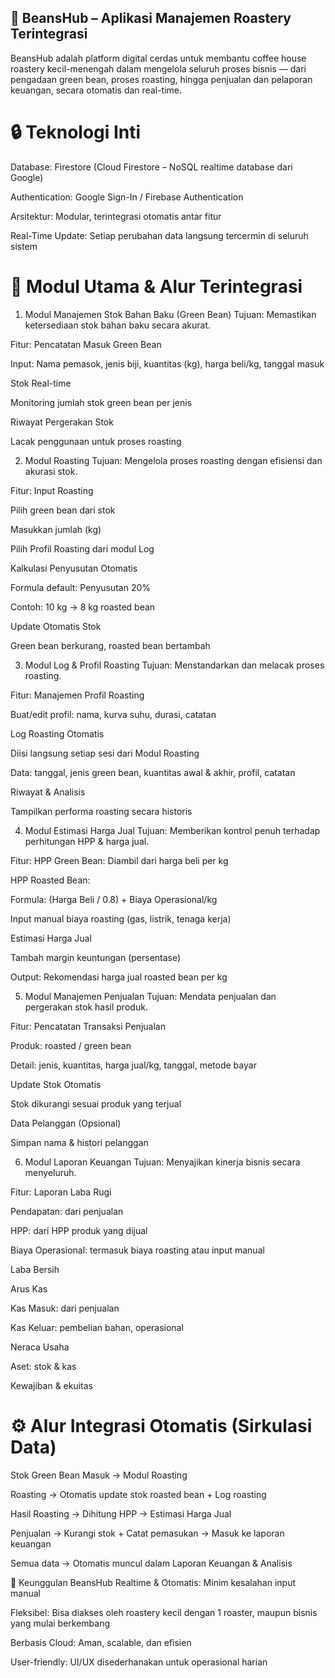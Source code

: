 ## 🫘 BeansHub – Aplikasi Manajemen Roastery Terintegrasi
BeansHub adalah platform digital cerdas untuk membantu coffee house roastery kecil-menengah dalam mengelola seluruh proses bisnis — dari pengadaan green bean, proses roasting, hingga penjualan dan pelaporan keuangan, secara otomatis dan real-time.

# 🔒 Teknologi Inti
Database: Firestore (Cloud Firestore – NoSQL realtime database dari Google)

Authentication: Google Sign-In / Firebase Authentication

Arsitektur: Modular, terintegrasi otomatis antar fitur

Real-Time Update: Setiap perubahan data langsung tercermin di seluruh sistem

# 🎯 Modul Utama & Alur Terintegrasi
1. Modul Manajemen Stok Bahan Baku (Green Bean)
Tujuan: Memastikan ketersediaan stok bahan baku secara akurat.

Fitur:
Pencatatan Masuk Green Bean

Input: Nama pemasok, jenis biji, kuantitas (kg), harga beli/kg, tanggal masuk

Stok Real-time

Monitoring jumlah stok green bean per jenis

Riwayat Pergerakan Stok

Lacak penggunaan untuk proses roasting

2. Modul Roasting
Tujuan: Mengelola proses roasting dengan efisiensi dan akurasi stok.

Fitur:
Input Roasting

Pilih green bean dari stok

Masukkan jumlah (kg)

Pilih Profil Roasting dari modul Log

Kalkulasi Penyusutan Otomatis

Formula default: Penyusutan 20%

Contoh: 10 kg → 8 kg roasted bean

Update Otomatis Stok

Green bean berkurang, roasted bean bertambah

3. Modul Log & Profil Roasting
Tujuan: Menstandarkan dan melacak proses roasting.

Fitur:
Manajemen Profil Roasting

Buat/edit profil: nama, kurva suhu, durasi, catatan

Log Roasting Otomatis

Diisi langsung setiap sesi dari Modul Roasting

Data: tanggal, jenis green bean, kuantitas awal & akhir, profil, catatan

Riwayat & Analisis

Tampilkan performa roasting secara historis

4. Modul Estimasi Harga Jual
Tujuan: Memberikan kontrol penuh terhadap perhitungan HPP & harga jual.

Fitur:
HPP Green Bean: Diambil dari harga beli per kg

HPP Roasted Bean:

Formula:
(Harga Beli / 0.8) + Biaya Operasional/kg

Input manual biaya roasting (gas, listrik, tenaga kerja)

Estimasi Harga Jual

Tambah margin keuntungan (persentase)

Output: Rekomendasi harga jual roasted bean per kg

5. Modul Manajemen Penjualan
Tujuan: Mendata penjualan dan pergerakan stok hasil produk.

Fitur:
Pencatatan Transaksi Penjualan

Produk: roasted / green bean

Detail: jenis, kuantitas, harga jual/kg, tanggal, metode bayar

Update Stok Otomatis

Stok dikurangi sesuai produk yang terjual

Data Pelanggan (Opsional)

Simpan nama & histori pelanggan

6. Modul Laporan Keuangan
Tujuan: Menyajikan kinerja bisnis secara menyeluruh.

Fitur:
Laporan Laba Rugi

Pendapatan: dari penjualan

HPP: dari HPP produk yang dijual

Biaya Operasional: termasuk biaya roasting atau input manual

Laba Bersih

Arus Kas

Kas Masuk: dari penjualan

Kas Keluar: pembelian bahan, operasional

Neraca Usaha

Aset: stok & kas

Kewajiban & ekuitas

# ⚙️ Alur Integrasi Otomatis (Sirkulasi Data)
Stok Green Bean Masuk → Modul Roasting

Roasting → Otomatis update stok roasted bean + Log roasting

Hasil Roasting → Dihitung HPP → Estimasi Harga Jual

Penjualan → Kurangi stok + Catat pemasukan → Masuk ke laporan keuangan

Semua data → Otomatis muncul dalam Laporan Keuangan & Analisis

🚀 Keunggulan BeansHub
Realtime & Otomatis: Minim kesalahan input manual

Fleksibel: Bisa diakses oleh roastery kecil dengan 1 roaster, maupun bisnis yang mulai berkembang

Berbasis Cloud: Aman, scalable, dan efisien

User-friendly: UI/UX disederhanakan untuk operasional harian
